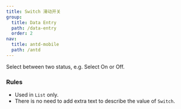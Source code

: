 ```yaml
---
title: Switch 滑动开关
group:
  title: Data Entry
  path: /data-entry
  order: 2
nav:
  title: antd-mobile
  path: /antd
---
```


Select between two status, e.g. Select On or Off.

### Rules
- Used in `List` only.
- There is no need to add extra text to describe the value of `Switch`.

<code src="./demos/basic.tsx" />

<API/>